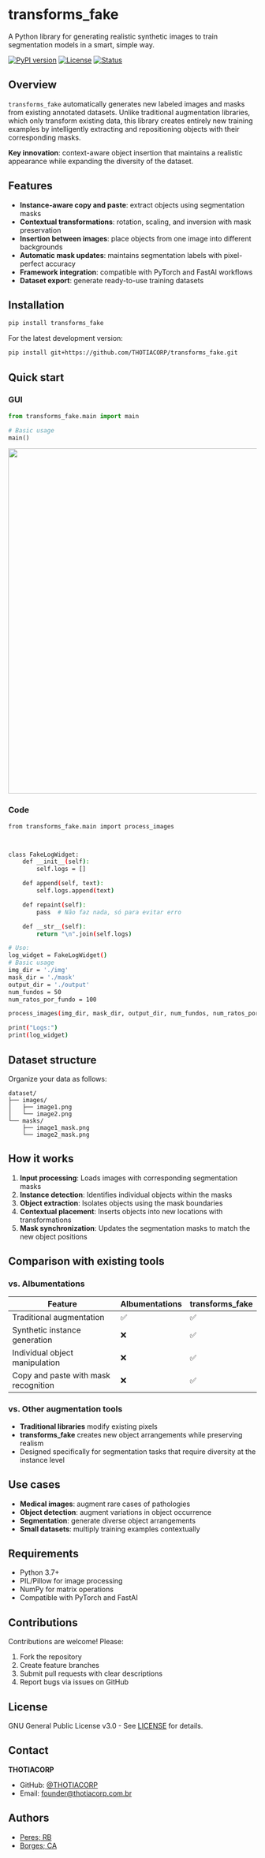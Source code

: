 # transforms_fake

A Python library for generating realistic synthetic images to train segmentation models in a smart, simple way.

[![PyPI version](https://img.shields.io/badge/version-0.1.3-blue)](https://pypi.org/project/transforms-fake/)
[![License](https://img.shields.io/badge/license-GNU-green)](https://github.com/THOTIACORP/transforms_fake/blob/main/LICENSE)
[![Status](https://img.shields.io/badge/status-development-yellow)](https://github.com/THOTIACORP/transforms_fake)

## Overview

`transforms_fake` automatically generates new labeled images and masks from existing annotated datasets. Unlike traditional augmentation libraries, which only transform existing data, this library creates entirely new training examples by intelligently extracting and repositioning objects with their corresponding masks.

**Key innovation**: context-aware object insertion that maintains a realistic appearance while expanding the diversity of the dataset.

## Features

- **Instance-aware copy and paste**: extract objects using segmentation masks
- **Contextual transformations**: rotation, scaling, and inversion with mask preservation
- **Insertion between images**: place objects from one image into different backgrounds
- **Automatic mask updates**: maintains segmentation labels with pixel-perfect accuracy
- **Framework integration**: compatible with PyTorch and FastAI workflows
- **Dataset export**: generate ready-to-use training datasets

## Installation

```bash
pip install transforms_fake
```

For the latest development version:

```bash
pip install git+https://github.com/THOTIACORP/transforms_fake.git
```

## Quick start

### GUI

```python
from transforms_fake.main import main

# Basic usage
main()
```

<div align="center">

<img style="width: 700px;" src="https://www.googleapis.com/download/storage/v1/b/kaggle-user-content/o/inbox%2F12221778%2Fce48a9216da33d0a25a847f54e8079d0%2FCaptura%20de%20tela%202025-06-08%20004703.png?generation=1749358037671471&alt=media"></img>

</div>

### Code

```bash
from transforms_fake.main import process_images



class FakeLogWidget:
    def __init__(self):
        self.logs = []

    def append(self, text):
        self.logs.append(text)

    def repaint(self):
        pass  # Não faz nada, só para evitar erro

    def __str__(self):
        return "\n".join(self.logs)

# Uso:
log_widget = FakeLogWidget()
# Basic usage
img_dir = './img'
mask_dir = './mask'
output_dir = './output'
num_fundos = 50
num_ratos_por_fundo = 100

process_images(img_dir, mask_dir, output_dir, num_fundos, num_ratos_por_fundo, log_widget)

print("Logs:")
print(log_widget)
```

## Dataset structure

Organize your data as follows:

```
dataset/
├── images/
│   ├── image1.png
│   └── image2.png
└── masks/
    ├── image1_mask.png
    └── image2_mask.png
```

## How it works

1. **Input processing**: Loads images with corresponding segmentation masks
2. **Instance detection**: Identifies individual objects within the masks
3. **Object extraction**: Isolates objects using the mask boundaries
4. **Contextual placement**: Inserts objects into new locations with transformations
5. **Mask synchronization**: Updates the segmentation masks to match the new object positions

## Comparison with existing tools

### vs. Albumentations

| Feature                              | Albumentations | transforms_fake |
| ------------------------------------ | -------------- | --------------- |
| Traditional augmentation             | ✅             | ✅              |
| Synthetic instance generation        | ❌             | ✅              |
| Individual object manipulation       | ❌             | ✅              |
| Copy and paste with mask recognition | ❌             | ✅              |

### vs. Other augmentation tools

- **Traditional libraries** modify existing pixels
- **transforms_fake** creates new object arrangements while preserving realism
- Designed specifically for segmentation tasks that require diversity at the instance level

## Use cases

- **Medical images**: augment rare cases of pathologies
- **Object detection**: augment variations in object occurrence
- **Segmentation**: generate diverse object arrangements
- **Small datasets**: multiply training examples contextually

## Requirements

- Python 3.7+
- PIL/Pillow for image processing
- NumPy for matrix operations
- Compatible with PyTorch and FastAI

## Contributions

Contributions are welcome! Please:

1. Fork the repository
2. Create feature branches
3. Submit pull requests with clear descriptions
4. Report bugs via issues on GitHub

## License

GNU General Public License v3.0 - See [LICENSE](LICENSE) for details.

## Contact

**THOTIACORP**

- GitHub: [@THOTIACORP](https://github.com/THOTIACORP)
- Email: founder@thotiacorp.com.br

## Authors

- [Peres; RB](https://www.linkedin.com/in/ronnei-borges/)
- [Borges; CA](https://www.linkedin.com/in/cesar-augusto-dev-br/)
